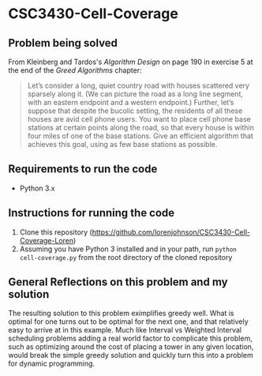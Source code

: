# CSC3430-Cell-Coverage

## Problem being solved

From Kleinberg and Tardos's *Algorithm Design* on page 190 in exercise 5 at the end of the *Greed Algorithms* chapter:
> Let’s consider a long, quiet country road with houses scattered very sparsely along it. (We can picture the road as a long line segment, with an eastern endpoint and a western endpoint.) Further, let’s suppose that despite the bucolic setting, the residents of all these houses are avid cell phone users. You want to place cell phone base stations at certain points along the road, so that every house is within four miles of one of the base stations.
> Give an efficient algorithm that achieves this goal, using as few base stations as possible.

## Requirements to run the code

* Python 3.x

## Instructions for running the code

1) Clone this repository (https://github.com/lorenjohnson/CSC3430-Cell-Coverage-Loren)
2) Assuming you have Python 3 installed and in your path, run `python cell-coverage.py` from the root directory of the cloned repository

## General Reflections on this problem and my solution

The resulting solution to this problem eximplifies greedy well. What is optimal for one turns out to be optimal for the next one, and that relatively easy to arrive at in this example. Much like Interval vs Weighted Interval scheduling problems adding a real world factor to complicate this problem, such as optimizing around the cost of placing a tower in any given location, would break the simple greedy solution and quickly turn this into a problem for dynamic programming.


